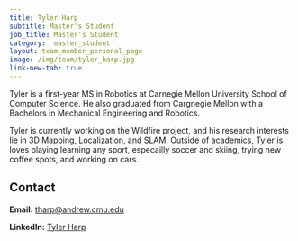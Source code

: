 ```yaml
---
title: Tyler Harp 
subtitle: Master's Student
job_title: Master's Student
category:  master_student
layout: team_member_personal_page
image: /img/team/tyler_harp.jpg
link-new-tab: true
---
```


Tyler is a first-year MS in Robotics at Carnegie Mellon University School of Computer Science. He also graduated from Cargnegie Mellon with a Bachelors in Mechanical Engineering and Robotics.

Tyler is currently working on the Wildfire project, and his research interests lie in 3D Mapping, Localization, and SLAM. Outside of academics, Tyler is loves playing learning any sport, especailly soccer and skiing, trying new coffee spots, and working on cars. 
<br>

## Contact

**Email:** [tharp@andrew.cmu.edu](tharp@andrew.cmu.edu)

**LinkedIn:** [Tyler Harp](https://www.linkedin.com/in/tylerkharp/)

